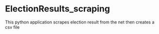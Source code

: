 # ElectionResults_scraping
This python application scrapes election result from the net then creates a csv file 
